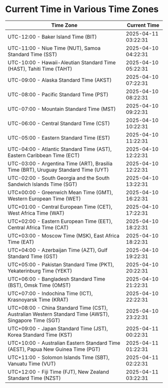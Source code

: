 # Current Time in Various Time Zones

| Time Zone | Current Time |
|-----------|--------------|
| UTC-12:00 - Baker Island Time (BIT) | 2025-04-11 03:22:31 |
| UTC-11:00 - Niue Time (NUT), Samoa Standard Time (SST) | 2025-04-10 04:22:31 |
| UTC-10:00 - Hawaii-Aleutian Standard Time (HAST), Tahiti Time (TAHT) | 2025-04-10 05:22:31 |
| UTC-09:00 - Alaska Standard Time (AKST) | 2025-04-10 07:22:31 |
| UTC-08:00 - Pacific Standard Time (PST) | 2025-04-10 08:22:31 |
| UTC-07:00 - Mountain Standard Time (MST) | 2025-04-10 09:22:31 |
| UTC-06:00 - Central Standard Time (CST) | 2025-04-10 10:22:31 |
| UTC-05:00 - Eastern Standard Time (EST) | 2025-04-10 11:22:31 |
| UTC-04:00 - Atlantic Standard Time (AST), Eastern Caribbean Time (ECT) | 2025-04-10 12:22:31 |
| UTC-03:00 - Argentina Time (ART), Brasília Time (BRT), Uruguay Standard Time (UYT) | 2025-04-10 12:22:31 |
| UTC-02:00 - South Georgia and the South Sandwich Islands Time (SGT) | 2025-04-10 13:22:31 |
| UTC±00:00 - Greenwich Mean Time (GMT), Western European Time (WET) | 2025-04-10 16:22:31 |
| UTC+01:00 - Central European Time (CET), West Africa Time (WAT) | 2025-04-10 17:22:31 |
| UTC+02:00 - Eastern European Time (EET), Central Africa Time (CAT) | 2025-04-10 18:22:31 |
| UTC+03:00 - Moscow Time (MSK), East Africa Time (EAT) | 2025-04-10 18:22:31 |
| UTC+04:00 - Azerbaijan Time (AZT), Gulf Standard Time (GST) | 2025-04-10 19:22:31 |
| UTC+05:00 - Pakistan Standard Time (PKT), Yekaterinburg Time (YEKT) | 2025-04-10 20:22:31 |
| UTC+06:00 - Bangladesh Standard Time (BST), Omsk Time (OMST) | 2025-04-10 21:22:31 |
| UTC+07:00 - Indochina Time (ICT), Krasnoyarsk Time (KRAT) | 2025-04-10 22:22:31 |
| UTC+08:00 - China Standard Time (CST), Australian Western Standard Time (AWST), Singapore Time (SGT) | 2025-04-10 23:22:31 |
| UTC+09:00 - Japan Standard Time (JST), Korea Standard Time (KST) | 2025-04-11 00:22:31 |
| UTC+10:00 - Australian Eastern Standard Time (AEST), Papua New Guinea Time (PGT) | 2025-04-11 01:22:31 |
| UTC+11:00 - Solomon Islands Time (SBT), Vanuatu Time (VUT) | 2025-04-11 02:22:31 |
| UTC+12:00 - Fiji Time (FJT), New Zealand Standard Time (NZST) | 2025-04-11 03:22:31 |
